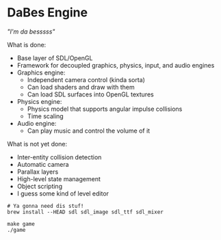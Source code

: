 DaBes Engine
============

_"I'm da besssss"_

What is done:
* Base layer of SDL/OpenGL
* Framework for decoupled graphics, physics, input, and audio engines
* Graphics engine:
    * Independent camera control (kinda sorta)
    * Can load shaders and draw with them
    * Can load SDL surfaces into OpenGL textures
* Physics engine:
    * Physics model that supports angular impulse collisions
    * Time scaling
* Audio engine:
    * Can play music and control the volume of it

What is not yet done:
* Inter-entity collision detection
* Automatic camera
* Parallax layers
* High-level state management
* Object scripting
* I guess some kind of level editor

```
# Ya gonna need dis stuf!
brew install --HEAD sdl sdl_image sdl_ttf sdl_mixer

make game
./game
```
